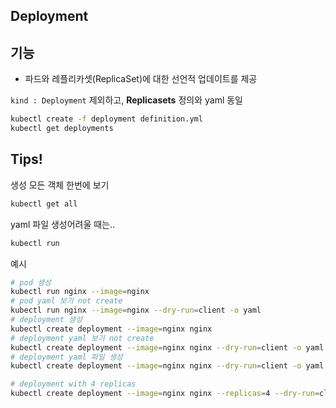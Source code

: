 ## Deployment
## 기능
- 파드와 레플리카셋(ReplicaSet)에 대한 선언적 업데이트를 제공

`kind : Deployment` 제외하고, **Replicasets** 정의와 yaml 동일 

```bash
kubectl create -f deployment definition.yml
kubectl get deployments
```


## Tips!

생성 모든 객체 한번에 보기
```bash
kubectl get all
```

yaml 파일 생성어려울 때는..
```bash
kubectl run 
```

예시
```bash
# pod 생성
kubectl run nginx --image=nginx
# pod yaml 보기 not create
kubectl run nginx --image=nginx --dry-run=client -o yaml
# deployment 생성
kubectl create deployment --image=nginx nginx
# deployment yaml 보기 not create
kubectl create deployment --image=nginx nginx --dry-run=client -o yaml
# deployment yaml 파일 생성
kubectl create deployment --image=nginx nginx --dry-run=client -o yaml > nginx-deployment.yaml

# deployment with 4 replicas
kubectl create deployment --image=nginx nginx --replicas=4 --dry-run=client -o yaml > nginx-deployment.yaml
```

